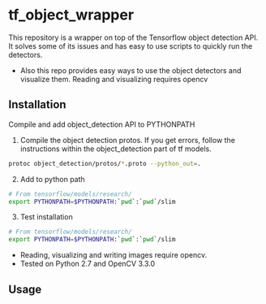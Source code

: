 # tf_object_wrapper
This repository is a wrapper on top of the Tensorflow object detection API. It solves some of its issues and has easy to use scripts to quickly run the detectors.

* Also this repo provides easy ways to use the object detectors and visualize them. Reading and visualizing requires opencv

## Installation ##

Compile and add object_detection API to PYTHONPATH
1. Compile the object detection protos. If you get errors, follow the instructions within the object_detection part of tf models.
``` bash
protoc object_detection/protos/*.proto --python_out=.
``` 
2. Add to python path
``` bash
# From tensorflow/models/research/
export PYTHONPATH=$PYTHONPATH:`pwd`:`pwd`/slim
``` 
3. Test installation
``` bash
# From tensorflow/models/research/
export PYTHONPATH=$PYTHONPATH:`pwd`:`pwd`/slim
``` 

* Reading, visualizing and writing images require opencv. 
* Tested on Python 2.7 and OpenCV 3.3.0

## Usage ##

